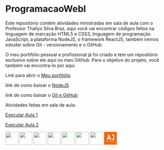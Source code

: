 # ProgramacaoWebI

Este repositório contém atividades ministradas em sala de aula com o Professor Thallys Silva Braz, aqui você vai encontrar códigos feitos na linguagem de marcação HTML5 e CSS3, linguagem de programação JavaScript, a plataforma NodeJS, o framework ReactJS, também iremos estudar sobre Git - versionamento e o GitHub.

O meu portifólio pessoal e profissional já foi criado e tem um repositório exclusivo sobre ele aqui no meu GitHub. Para o objetivo do projeto, você também vai encontra-lo por aqui.

Link para abrir o <a href= "https://anajulialeite.github.io/Meu_Portifolio/">Meu portifólio</a>

link de como baixar o <a href= "https://nodejs.org/en">NodeJS</a>

link de como baixar o <a href= "https://www.youtube.com/watch?v=gMh6lrXibWY&t=1893s">Git e GitHub</a>

Atividades feitas em sala de aula:

<a href= "https://anajulialeite.github.io/ProgramacaoWebI/Aula%201/Aula%201.html">Executar Aula 1</a>

<a href= "https://anajulialeite.github.io/ProgramacaoWebI/Aula%202/index.html">Executar Aula 2</a>

<img src="https://cdn.jsdelivr.net/gh/devicons/devicon@latest/icons/html5/html5-plain.svg" width="40" height="40"/> <img src="https://cdn.jsdelivr.net/gh/devicons/devicon@latest/icons/css3/css3-plain.svg" width="40" height="40"/> <img src="https://cdn.jsdelivr.net/gh/devicons/devicon@latest/icons/javascript/javascript-plain.svg" width="40" height="40"/> <img src="https://cdn.jsdelivr.net/gh/devicons/devicon@latest/icons/nodejs/nodejs-plain.svg" width="40" height="40"/> <img src="https://cdn.jsdelivr.net/gh/devicons/devicon@latest/icons/react/react-original.svg" width="40" height="40"/> <img src="https://cdn.jsdelivr.net/gh/devicons/devicon@latest/icons/git/git-plain.svg" width="40" height="40"/> <img src="https://cdn.jsdelivr.net/gh/devicons/devicon@latest/icons/github/github-original.svg" width="40" height="40"/> <img src="Imagens/Logo.jpg" alt="Logo" width="40" height="40">
